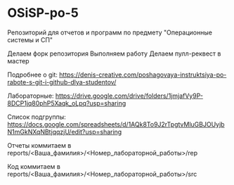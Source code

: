 # OSiSP-po-5
Репозиторий для отчетов и программ по предмету "Операционные системы и СП"

Делаем форк репозитория Выполняем работу Делаем пулл-реквест в мастер

Подробнее о git: https://denis-creative.com/poshagovaya-instruktsiya-po-rabote-s-git-i-github-dlya-studentov/

Лабораторные: https://drive.google.com/drive/folders/1jmjafVy9P-8DCP1jq80phP5Xaqk_oLpq?usp=sharing

Список подгруппы: https://docs.google.com/spreadsheets/d/1AQk8To9J2rTpgtvMluGBJOUyjbN1mGkNXqNBtjqqzjU/edit?usp=sharing

Отчеты коммитаем в reports/<Ваша_фамилия>/<Номер_лабораторной_работы>/rep

Код коммитаем в reports/<Ваша_фамилия>/<Номер_лабораторной_работы>/src